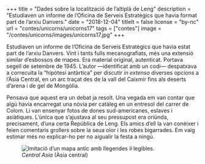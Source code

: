 +++
title = "Dades sobre la localització de l’altiplà de Leng"
description = "Estudiaven un informe de l’Oficina de Serveis Estratègics que havia format part de l’arxiu Danvers."
date = "2018-12-04"
titleIt = false
license = "by-nc"
url = "contes/unicorns/unicorns17"
tags = ["contes"]
image = "/contes/unicorns/images/unicorns17.jpg"
+++

Estudiaven un informe de l’Oficina de Serveis Estratègics que havia estat part de l’arxiu Danvers. Vint i tants fulls mecanografiats, més una extensió similar d’esbossos de mapes. Era material original, autenticat. Portava segell de setembre de 1945. L’autor —identificat amb un codi— despatxava a correcuita la “hipòtesi antàrtica” per discutir *in extenso* diverses opcions a l’Àsia Central, en un arc traçat des de la vall del Caixmir fins als deserts d’arena i de gel de Mongòlia.

Pensava que aquest era un debat ja resolt. Una vegada em van contar que algú havia encarregat una nòvia per catàleg en un entresol del carrer de Colom. Li van ensenyar fotos de dones sud-americanes, eslaves i asiàtiques. L’única que s’ajustava al seu pressupost era oriünda, precisament, d’una certa República de Leng. Els amics d’ell la van conèixer i feien comentaris grollers sobre la seua olor i les robes bigarrades. Em vaig estimar més no explicar-ho per no aigualir la festa a ningú.

<figure class="illustration"><img src="/contes/unicorns/images/unicorns17.jpg" alt="Imitació d’un mapa antic amb llegendes il·legibles."><figcaption><em>Central Asia</em> (Àsia central)</figcaption></figure>

